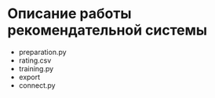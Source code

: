 # Описание работы рекомендательной системы

* preparation.py
* rating.csv
* training.py
* export
* connect.py
